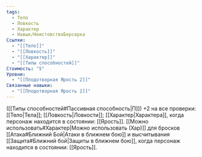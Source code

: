 ```yaml
---
tags:
  - Тело
  - Ловкость
  - Характер
  - Навык/НеистовствоБерсерка
Ссылки:
  - "[[Тело]]"
  - "[[Ловкость]]"
  - "[[Характер]]"
  - "[[Типы способностей]]"
Стоимость: "5"
Уровни:
  - "[[Плодотворная Ярость 2]]"
Связанные навыки:
  - "[[Плодотворная Ярость 2]]"
---
```

([[Типы способностей#Пассивная способность|П]]) +2 на все проверки: [[Тело|Тела]]; [[Ловкость|Ловкости]]; [[Характер|Характера]], когда персонаж находится в состоянии: [[Ярость]]. 
[[Можно использовать#Характер|Можно использовать (Хар)]] для бросков [[Атака#Ближний Бой|Атаки в ближнем бою]] и высчитывания [[Защита#Ближний бой|Защиты в ближнем бою]], когда персонаж находится в состоянии: [[Ярость]]. 
